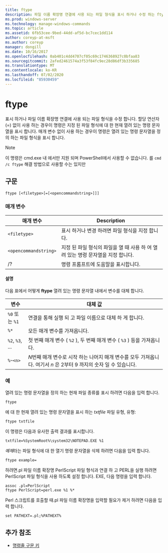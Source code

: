 ```yaml
---
title: ftype
description: 파일 이름 확장명 연결에 사용 되는 파일 형식을 표시 하거나 수정 하는 ftype 명령에 대 한 참조 문서입니다.
ms.prod: windows-server
ms.technology: manage-windows-commands
ms.topic: article
ms.assetid: 6fb53cee-9bed-44dd-af5d-bc7cec1dd114
author: coreyp-at-msft
ms.author: coreyp
manager: dongill
ms.date: 10/16/2017
ms.openlocfilehash: 0ab401c4dd4707cf05c69c1746368927c0bfaa83
ms.sourcegitcommit: 2afed2461574a3f53f84fc9ec28d86df3b335685
ms.translationtype: MT
ms.contentlocale: ko-KR
ms.lasthandoff: 07/02/2020
ms.locfileid: "85930459"
---
```

# <a name="ftype"></a>ftype

표시 하거나 파일 이름 확장명 연결에 사용 되는 파일 형식을 수정 합니다. 할당 연산자 (=) 없이 사용 하는 경우이 명령은 지정 된 파일 형식에 대 한 현재 열려 있는 명령 문자열을 표시 합니다. 매개 변수 없이 사용 하는 경우이 명령은 열려 있는 명령 문자열을 정의 하는 파일 형식을 표시 합니다.

> [!NOTE]
> 이 명령은 cmd.exe 내 에서만 지원 되며 PowerShell에서 사용할 수 없습니다.
> 를 `cmd /c ftype` 해결 방법으로 사용할 수는 있지만

## <a name="syntax"></a>구문

```
ftype [<filetype>[=[<opencommandstring>]]]
```

### <a name="parameters"></a>매개 변수

| 매개 변수 | Description |
| --------- | ----------- |
| `<filetype>` | 표시 하거나 변경 하려면 파일 형식을 지정 합니다. |
| `<opencommandstring>` | 지정 된 파일 형식의 파일을 열 때 사용 하 여 열려 있는 명령 문자열을 지정 합니다.|
| /? | 명령 프롬프트에 도움말을 표시합니다. |

#### <a name="remarks"></a>설명

다음 표에서 어떻게 **ftype** 열려 있는 명령 문자열 내에서 변수를 대체 합니다.

| 변수 | 대체 값 |
| -------- | ----------------- |
| `%0` 또는 `%1` | 연결을 통해 실행 되 고 파일 이름으로 대체 하 게 합니다. |
| `%*` | 모든 매개 변수를 가져옵니다. |
| `%2`, `%3`, ... | 첫 번째 매개 변수 ( `%2` ), 두 번째 매개 변수 ( `%3` ) 등을 가져옵니다. |
| `%~<n>` | *N*번째 매개 변수로 시작 하는 나머지 매개 변수를 모두 가져옵니다. 여기서 *n* 은 2부터 9 까지의 숫자 일 수 있습니다. |

### <a name="examples"></a>예

열려 있는 명령 문자열을 정의 하는 현재 파일 종류를 표시 하려면 다음을 입력 합니다.

```
ftype
```

에 대 한 현재 열려 있는 명령 문자열을 표시 하는 *txtfile* 파일 유형, 유형:

```
ftype txtfile
```

이 명령은 다음과 유사한 출력 결과를 표시합니다.

`txtfile=%SystemRoot%\system32\NOTEPAD.EXE %1`

*예제*라는 파일 형식에 대 한 열기 명령 문자열을 삭제 하려면 다음을 입력 합니다.

```
ftype example=
```

하려면.pl 파일 이름 확장명 PerlScript 파일 형식과 연결 하 고 PERL을 실행 하려면 PerlScript 파일 형식을 사용 하도록 설정 합니다. EXE, 다음 명령을 입력 합니다.

```
assoc .pl=PerlScript
ftype PerlScript=perl.exe %1 %*
```

Perl 스크립트를 호출할 때.pl 파일 이름 확장명을 입력할 필요가 제거 하려면 다음을 입력 합니다.

```
set PATHEXT=.pl;%PATHEXT%
```

## <a name="additional-references"></a>추가 참조

- [명령줄 구문 키](command-line-syntax-key.md)
